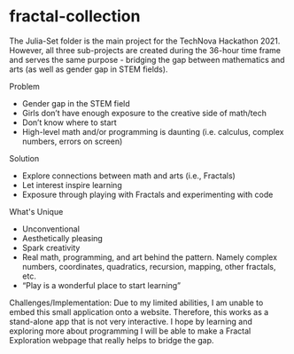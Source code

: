 # fractal-collection
The Julia-Set folder is the main project for the TechNova Hackathon 2021.
However, all three sub-projects are created during the 36-hour time frame and serves the same purpose - bridging the gap between mathematics and arts (as well as gender gap in STEM fields).

Problem
- Gender gap in the STEM field
- Girls don’t have enough exposure to the creative side of math/tech
- Don’t know where to start
- High-level math and/or programming is daunting (i.e. calculus, complex numbers, errors on screen)

Solution
- Explore connections between math and arts (i.e., Fractals)
- Let interest inspire learning
- Exposure through playing with Fractals and experimenting with code

What's Unique
- Unconventional
- Aesthetically pleasing
- Spark creativity
- Real math, programming, and art behind the pattern. Namely complex numbers, coordinates, quadratics, recursion, mapping, other fractals, etc.
- “Play is a wonderful place to start learning”

Challenges/Implementation: 
Due to my limited abilities, I am unable to embed this small application onto a website. Therefore, this works as a stand-alone app that is not very interactive. I hope by learning and exploring more about programming I will be able to make a Fractal Exploration webpage that really helps to bridge the gap.


